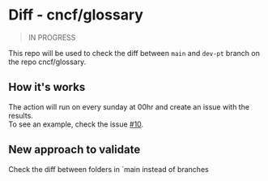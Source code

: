 # Diff - cncf/glossary

> IN PROGRESS  

This repo will be used to check the diff between `main` and `dev-pt` branch on the repo cncf/glossary.   

## How it's works
The action will run on every sunday at 00hr and create an issue with the results.   
To see an example, check the issue [#10](https://github.com/edsoncelio/diff-glossary-cncf-ptbr/issues/10).


## New approach to validate
Check the diff between folders in `main instead of branches 
